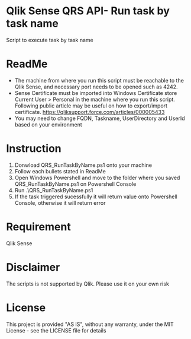 # Qlik Sense QRS API- Run task by task name
Script to execute task by task name

# ReadMe
- The machine from where you run this script must be reachable to the Qlik Sense, and necessary port needs to be opened such as 4242.
- Sense Certificate must be imported into Windows Certificate store Current User > Personal in the machine where you run this script.
   Following public article may be useful on how to export/import certificate.
   https://qliksupport.force.com/articles/000005433
- You may need to change FQDN, Taskname, UserDirectory and UserId based on your environment

# Instruction
1. Donwload QRS_RunTaskByName.ps1 onto your machine
2. Follow each bullets stated in ReadMe
3. Open Windows Powershell and move to the folder where you saved QRS_RunTaskByName.ps1 on Powershell Console
4. Run .\QRS_RunTaskByName.ps1
5. If the task triggered sucessfully it will return value onto Powershell Console, otherwise it will return error

# Requirement
Qlik Sense

# Disclaimer
The scripts is not supported by Qlik. Please use it on your own risk
# License
This project is provided "AS IS", without any warranty, under the MIT License - see the LICENSE file for details
